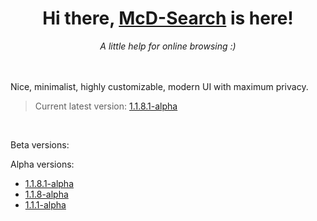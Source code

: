 <div align="center">
  <h1>Hi there, <a href="https://mcdumfly.github.io/mcd-search/">McD-Search</a> is here!</h1>
  <em>A little help for online browsing :)</em>
</div><br><br>

Nice, minimalist, highly customizable, modern UI with maximum privacy.


> Current latest version: <a href="https://github.com/McDumfly/mcd-search/releases/tag/v1.1.8.1-alpha">1.1.8.1-alpha</a>

<br>

Beta versions:

Alpha versions:
- <a href="https://github.com/McDumfly/mcd-search/releases/tag/v1.1.8.1-alpha">1.1.8.1-alpha</a>
- <a href="https://github.com/McDumfly/mcd-search/releases/tag/v1.1.8-alpha">1.1.8-alpha</a>
- <a href="https://github.com/McDumfly/mcd-search/releases/tag/v1.1.1-alpha">1.1.1-alpha</a>
